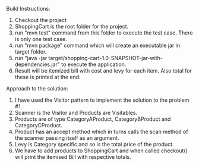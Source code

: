 
Build Instructions:

1. Checkout the project
2. ShoppingCart is the root folder for the project.
3. run "mvn test" command from this folder to execute the test case. There is only one test case.
4. run "mvn package" command which will create an executable jar in target folder.
5. run "java -jar target/shopping-cart-1.0-SNAPSHOT-jar-with-dependencies.jar" to execute the application.
6. Result will be itemized bill with cost and levy for each item. Also total for these is printed at the end.



 
Approach to the solution:

1. I have used the Visitor pattern to implement the solution to the problem #1.
2. Scanner is the Visitor and Products are Visitables.
3. Products are of type CategoryAProduct, CategoryBProduct and CategoryCProduct.
4. Product has an accept method which in turns calls the scan method of the scanner passing itself as an argument.
5. Levy is Category specific and so is the total price of the product.
6. We have to add products to ShoppingCart and when called checkout() will print the itemised Bill with respective totals.
